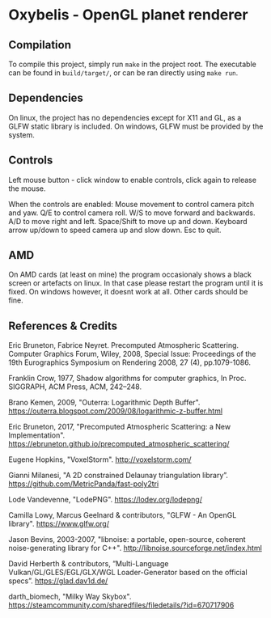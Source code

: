 # Oxybelis - OpenGL planet renderer

## Compilation

To compile this project, simply run `make` in the project root. The executable can be found in
`build/target/`, or can be ran directly using `make run`.

## Dependencies

On linux, the project has no dependencies except for X11 and GL, as a GLFW static library is included.
On windows, GLFW must be provided by the system.

## Controls

Left mouse button - click window to enable controls, click again to release the mouse.

When the controls are enabled:
Mouse movement to control camera pitch and yaw.
Q/E to control camera roll.
W/S to move forward and backwards.
A/D to move right and left.
Space/Shift to move up and down.
Keyboard arrow up/down to speed camera up and slow down.
Esc to quit.

## AMD

On AMD cards (at least on mine) the program occasionaly shows a black screen or artefacts on linux. In that
case please restart the program until it is fixed. On windows however, it doesnt work at all. Other cards should be
fine.

## References & Credits

Eric Bruneton, Fabrice Neyret. Precomputed Atmospheric Scattering. Computer Graphics
Forum, Wiley, 2008, Special Issue: Proceedings of the 19th Eurographics Symposium on Rendering
2008, 27 (4), pp.1079-1086.

Franklin Crow, 1977, Shadow algorithms for computer graphics, In Proc. SIGGRAPH, ACM Press, ACM, 242–248.

Brano Kemen, 2009, "Outerra: Logarithmic Depth Buffer".
    https://outerra.blogspot.com/2009/08/logarithmic-z-buffer.html

Eric Bruneton, 2017, "Precomputed Atmospheric Scattering: a New Implementation".
    https://ebruneton.github.io/precomputed_atmospheric_scattering/

Eugene Hopkins, "VoxelStorm".
    http://voxelstorm.com/

Gianni Milanesi, "A 2D constrained Delaunay triangulation library”.
    https://github.com/MetricPanda/fast-poly2tri

Lode Vandevenne, "LodePNG".
    https://lodev.org/lodepng/

Camilla Lowy, Marcus Geelnard & contributors, "GLFW - An OpenGL library".
    https://www.glfw.org/

Jason Bevins, 2003-2007, "libnoise: a portable, open-source, coherent noise-generating library for C++".
    http://libnoise.sourceforge.net/index.html

David Herberth & contributors, ”Multi-Language Vulkan/GL/GLES/EGL/GLX/WGL Loader-Generator based on the official specs”.
    https://glad.dav1d.de/

darth_biomech, "Milky Way Skybox".
    https://steamcommunity.com/sharedfiles/filedetails/?id=670717906
